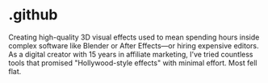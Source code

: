 # .github
Creating high-quality 3D visual effects used to mean spending hours inside complex software like Blender or After Effects—or hiring expensive editors. As a digital creator with 15 years in affiliate marketing, I’ve tried countless tools that promised "Hollywood-style effects" with minimal effort. Most fell flat.
